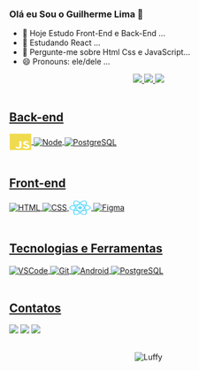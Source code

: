 ### Olá eu Sou o Guilherme Lima 👋

- 🔭 Hoje Estudo Front-End e Back-End ...
- 🌱 Estudando React ...
- 💬 Pergunte-me sobre Html Css e JavaScript...
- 😄 Pronouns: ele/dele ...


<div align="center">
  <a href="https://github.com/GuiHJLima">
  <img height="160em" src="https://github-readme-stats.vercel.app/api?username=GuiHJLima&show_icons=true&theme=dark&include_all_commits=true&count_private=true"/>
  <img height="160em" src="https://github-readme-stats.vercel.app/api/top-langs/?username=GuiHJLima&layout=compact&langs_count=7&theme=dark"/>
    <img height="160em" src="https://github-readme-streak-stats.herokuapp.com/?user=GuiHJLima&theme=dark"/>
</div>

</br>

## Back-end

<div style="display: inline_block">
  <img align="center" alt="Dev-Js" height="30" width="40" src="https://raw.githubusercontent.com/devicons/devicon/master/icons/javascript/javascript-plain.svg">
    <img align="center" alt="Node" height="30" width="40" src="https://cdn.jsdelivr.net/gh/devicons/devicon/icons/nodejs/nodejs-original.svg">
      <img align="center" alt="PostgreSQL" height="30" width="40" src="https://cdn.jsdelivr.net/gh/devicons/devicon@latest/icons/postgresql/postgresql-original.svg">
</div>

</br>

## Front-end

<div style="display: inline_block">
  <img align="center" alt="HTML" height="30" width="40" src="https://cdn.jsdelivr.net/gh/devicons/devicon@latest/icons/html5/html5-original.svg">
  <img align="center" alt="CSS" height="30" width="40" src="https://cdn.jsdelivr.net/gh/devicons/devicon@latest/icons/css3/css3-original.svg">
  <img align="center" alt="React" height="30" width="40" src="https://raw.githubusercontent.com/devicons/devicon/master/icons/react/react-original.svg">
  <img align="center" alt="Figma" height="30" width="40" src="https://cdn.jsdelivr.net/gh/devicons/devicon@latest/icons/figma/figma-original.svg">
</div>

</br>

## Tecnologias e Ferramentas

  <div style="display: inline_block">
  <img align="center" alt="VSCode" height="30" width="40" src="https://cdn.jsdelivr.net/gh/devicons/devicon@latest/icons/vscode/vscode-original.svg">
  <img align="center" alt="Git" height="30" width="40" src="https://cdn.jsdelivr.net/gh/devicons/devicon/icons/git/git-original.svg">
  <img align="center" alt="Android" height="30" width="40" src="https://cdn.jsdelivr.net/gh/devicons/devicon@latest/icons/android/android-original.svg">
    <img align="center" alt="PostgreSQL" height="30" width="40" src="https://cdn.jsdelivr.net/gh/devicons/devicon@latest/icons/postman/postman-original.svg">
</div>

</br>

## Contatos

  <div> 
    
  <a href="https://www.instagram.com/guuil_lima?igsh=bGJuNHZzaGkxbGZi" target="_blank"><img src="https://img.shields.io/badge/-Instagram-%23E4405F?style=for-the-badge&logo=instagram&logoColor=white" target="_blank"></a> 
  <a href = "mailto:guilhermehenriquelima.564@gmail.com"><img src="https://img.shields.io/badge/-Gmail-%23333?style=for-the-badge&logo=gmail&logoColor=white" target="_blank"></a>
  <a href="https://www.linkedin.com/in/guilherme-henrique-jeronimo-de-lima-4728b6295/" target="_blank"><img src="https://img.shields.io/badge/-LinkedIn-%230077B5?style=for-the-badge&logo=linkedin&logoColor=white" target="_blank"></a>
    
</div>

</br>

<div align="center">
<img lign="center" alt="Luffy"  src="https://i.pinimg.com/originals/dd/70/16/dd701604d237a4d74492795cdb185ac9.gif">
</div>
